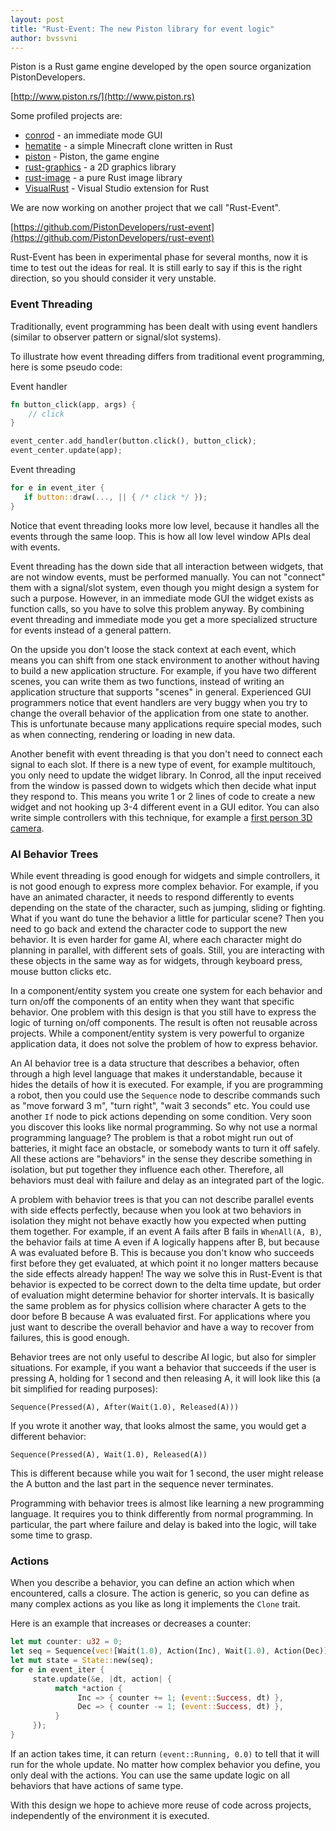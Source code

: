 ```yaml
---
layout: post
title: "Rust-Event: The new Piston library for event logic"
author: bvssvni
---
```


Piston is a Rust game engine developed by the open source organization PistonDevelopers.

[http://www.piston.rs/](http://www.piston.rs)

Some profiled projects are:

* [conrod](https://github.com/pistondevelopers/conrod) - an immediate mode GUI
* [hematite](https://github.com/pistondevelopers/hematite) - a simple Minecraft clone written in Rust
* [piston](https://github.com/pistondevelopers/piston) - Piston, the game engine
* [rust-graphics](https://github.com/pistondevelopers/rust-graphics) - a 2D graphics library
* [rust-image](https://github.com/pistondevelopers/rust-image) - a pure Rust image library
* [VisualRust](https://github.com/pistondevelopers/visualrust) - Visual Studio extension for Rust

We are now working on another project that we call "Rust-Event".

[https://github.com/PistonDevelopers/rust-event](https://github.com/PistonDevelopers/rust-event)

Rust-Event has been in experimental phase for several months, now it is time to test out the ideas for real.
It is still early to say if this is the right direction, so you should consider it very unstable.

### Event Threading

Traditionally, event programming has been dealt with using event handlers (similar to observer pattern or signal/slot systems).

To illustrate how event threading differs from traditional event programming, here is some pseudo code:

Event handler

```Rust
fn button_click(app, args) {
    // click
}

event_center.add_handler(button.click(), button_click);
event_center.update(app);
```

Event threading

```Rust
for e in event_iter {
   if button::draw(..., || { /* click */ });
}
```

Notice that event threading looks more low level, because it handles all the events through the same loop. This is how all low level window APIs deal with events.

Event threading has the down side that all interaction between widgets, that are not window events, must be performed manually. You can not "connect" them with a signal/slot system, even though you might design a system for such a purpose. However, in an immediate mode GUI the widget exists as function calls, so you have to solve this problem anyway. By combining event threading and immediate mode you get a more specialized structure for events instead of a general pattern.

On the upside you don't loose the stack context at each event, which means you can shift from one stack environment to another without having to build a new application structure. For example, if you have two different scenes, you can write them as two functions, instead of writing an application structure that supports "scenes" in general. Experienced GUI programmers notice that event handlers are very buggy when you try to change the overall behavior of the application from one state to another. This is unfortunate because many applications require special modes, such as when connecting, rendering or loading in new data.

Another benefit with event threading is that you don't need to connect each signal to each slot. If there is a new type of event, for example multitouch, you only need to update the widget library. In Conrod, all the input received from the window is passed down to widgets which then decide what input they respond to. This means you write 1 or 2 lines of code to create a new widget and not hooking up 3-4 different event in a GUI editor. You can also write simple controllers with this technique, for example a [first person 3D camera](https://github.com/pistondevelopers/cam).

### AI Behavior Trees

While event threading is good enough for widgets and simple controllers, it is not good enough to express more complex behavior. For example, if you have an animated character, it needs to respond differently to events depending on the state of the character, such as jumping, sliding or fighting. What if you want do tune the behavior a little for particular scene? Then you need to go back and extend the character code to support the new behavior. It is even harder for game AI, where each character might do planning in parallel, with different sets of goals. Still, you are interacting with these objects in the same way as for widgets, through keyboard press, mouse button clicks etc.

In a component/entity system you create one system for each behavior and turn on/off the components of an entity when they want that specific behavior. One problem with this design is that you still have to express the logic of turning on/off components. The result is often not reusable across projects. While a component/entity system is very powerful to organize application data, it does not solve the problem of how to express behavior.

An AI behavior tree is a data structure that describes a behavior, often through a high level language that makes it understandable, because it hides the details of how it is executed. For example, if you are programming a robot, then you could use the `Sequence` node to describe commands such as "move forward 3 m", "turn right", "wait 3 seconds" etc. You could use another `If` node to pick actions depending on some condition. Very soon you discover this looks like normal programming. So why not use a normal programming language? The problem is that a robot might run out of batteries, it might face an obstacle, or somebody wants to turn it off safely. All these actions are "behaviors" in the sense they describe something in isolation, but put together they influence each other. Therefore, all behaviors must deal with failure and delay as an integrated part of the logic.

A problem with behavior trees is that you can not describe parallel events with side effects perfectly, because when you look at two behaviors in isolation they might not behave exactly how you expected when putting them together. For example, if an event A fails after B fails in `WhenAll(A, B)`, the behavior fails at time A even if A logically happens after B, but because A was evaluated before B. This is because you don't know who succeeds first before they get evaluated, at which point it no longer matters because the side effects already happen! The way we solve this in Rust-Event is that behavior is expected to be correct down to the delta time update, but order of evaluation might determine behavior for shorter intervals. It is basically the same problem as for physics collision where character A gets to the door before B because A was evaluated first. For applications where you just want to describe the overall behavior and have a way to recover from failures, this is good enough.

Behavior trees are not only useful to describe AI logic, but also for simpler situations. For example, if you want a behavior that succeeds if the user is pressing A, holding for 1 second and then releasing A, it will look like this (a bit simplified for reading purposes):

`Sequence(Pressed(A), After(Wait(1.0), Released(A)))`

If you wrote it another way, that looks almost the same, you would get a different behavior:

`Sequence(Pressed(A), Wait(1.0), Released(A))`

This is different because while you wait for 1 second, the user might release the A button and the last part in the sequence never terminates.

Programming with behavior trees is almost like learning a new programming language.
It requires you to think differently from normal programming.
In particular, the part where failure and delay is baked into the logic, will take some time to grasp.

### Actions

When you describe a behavior, you can define an action which when encountered, calls a closure.
The action is generic, so you can define as many complex actions as you like as long it implements the `Clone` trait.

Here is an example that increases or decreases a counter:

```Rust
let mut counter: u32 = 0;
let seq = Sequence(vec![Wait(1.0), Action(Inc), Wait(1.0), Action(Dec)]);
let mut state = State::new(seq);
for e in event_iter {
     state.update(&e, |dt, action| {
          match *action {
               Inc => { counter += 1; (event::Success, dt) },
               Dec => { counter -= 1; (event::Success, dt) },
          }
     });
}
```

If an action takes time, it can return `(event::Running, 0.0)` to tell that it will run for the whole update.
No matter how complex behavior you define, you only deal with the actions.
You can use the same update logic on all behaviors that have actions of same type.

With this design we hope to achieve more reuse of code across projects, independently of the environment it is executed.
